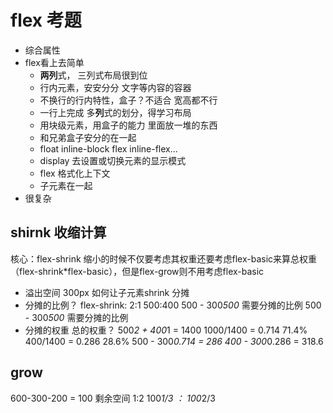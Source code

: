 # flex 考题
- 综合属性
- flex看上去简单
  - **两列**式， 三列式布局很到位 
  - 行内元素，安安分分 文字等内容的容器
  - 不换行的行内特性，盒子？不适合 宽高都不行
  - 一行上完成 多**列**式的划分，得学习布局
  - 用块级元素，用盒子的能力 里面放一堆的东西 
  - 和兄弟盒子安分的在一起
  - float inline-block flex inline-flex...
  - display 去设置或切换元素的显示模式
  - flex 格式化上下文
  - 子元素在一起
- 很复杂

## shirnk 收缩计算
核心：flex-shrink 缩小的时候不仅要考虑其权重还要考虑flex-basic来算总权重（flex-shrink*flex-basic），但是flex-grow则不用考虑flex-basic
- 溢出空间 300px 如何让子元素shrink 分摊
- 分摊的比例？
  flex-shrink: 2:1  500:400
  500 - 300*500* 需要分摊的比例
  500 - 300*500* 需要分摊的比例
- 分摊的权重
  总的权重？
  500*2 + 400*1 = 1400
  1000/1400 = 0.714 71.4%
  400/1400 = 0.286 28.6%
  500 - 300*0.714 = 286
  400 - 300*0.286 = 318.6


## grow
600-300-200 = 100 剩余空间
1:2 
100*1/3 ： 100*2/3